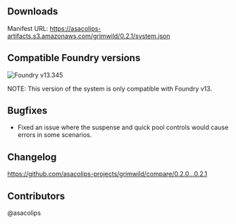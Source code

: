 ## Downloads

Manifest URL: https://asacolips-artifacts.s3.amazonaws.com/grimwild/0.2.1/system.json

## Compatible Foundry versions

![Foundry v13.345](https://img.shields.io/badge/Foundry-v13.345-green)

NOTE: This version of the system is only compatible with Foundry v13.

## Bugfixes

- Fixed an issue where the suspense and quick pool controls would cause errors in some scenarios.

## Changelog

https://github.com/asacolips-projects/grimwild/compare/0.2.0...0.2.1

## Contributors

@asacolips